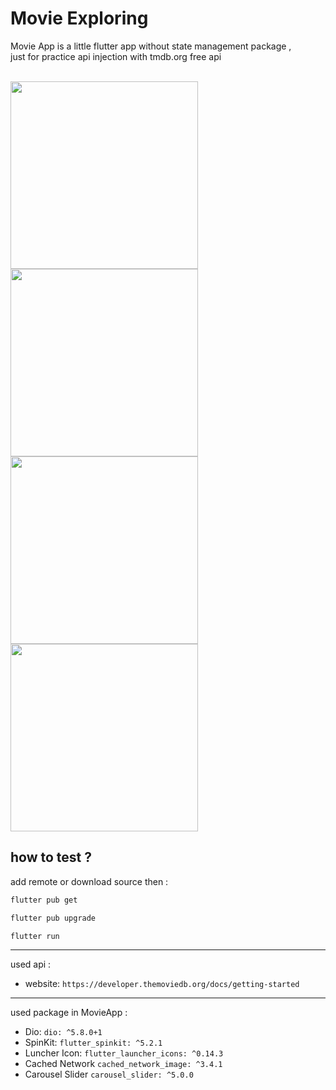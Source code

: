 # Movie Exploring

Movie App is a little flutter app without state management package ,<br>
just for practice api injection with tmdb.org free api
<br>
<br>

<p align="left">


<img src="https://github.com/user-attachments/assets/58cbcc25-df2d-4eb6-a7f7-6acb0b230e46" width="300" alt="" />


<img src="https://github.com/user-attachments/assets/cb38dbc0-f88b-43b8-adba-851a9b71d68c" width="300" alt="" />


<img src="https://github.com/user-attachments/assets/9f529f64-b69b-44a2-9e39-05f4b7f37a18" width="300" alt="" />


<img src="https://github.com/user-attachments/assets/46704554-3ef2-451e-89b0-0b6cf2fa34cd" width="300" alt="" />

  





</p>


## how to test ?

add remote or download source then :


```bash
flutter pub get
```
```bash
flutter pub upgrade
```
```bash
flutter run
```
<hr>

used api :

* website: `https://developer.themoviedb.org/docs/getting-started`

<hr>

used package in MovieApp :

* Dio: `dio: ^5.8.0+1`
* SpinKit: `flutter_spinkit: ^5.2.1`
* Luncher Icon: `flutter_launcher_icons: ^0.14.3`
* Cached Network `cached_network_image: ^3.4.1`
* Carousel Slider `carousel_slider: ^5.0.0`

